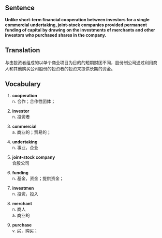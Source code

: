 ## Sentence

**Unlike short-term financial cooperation between investors for a single commercial undertaking, joint-stock companies provided permanent funding of capital by drawing on the investments of merchants and other investors who purchased shares in the company.**      

## Translation

与由投资者组成的以单个商业项目为目的的短期财团不同，股份制公司通过利用商人和其他购买公司股份的投资者的投资来提供长期的资金。     

## Vocabulary   

1. **cooperation**      
n. 合作；合作性团体；      

2. **investor**      
n. 投资者      

3. **commercial**      
a. 商业的；贸易的；      

4. **undertaking**      
n. 事业，企业        

5. **joint-stock company**       
合股公司        

6. **funding**       
n. 基金，资金；提供资金；      

7. **investmen**      
n. 投资，投入       

8. **merchant**      
n. 商人      
a. 商业的       

9. **purchase**       
v. 买，购买；      

